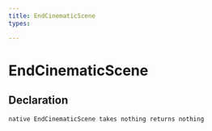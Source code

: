 ```yaml
---
title: EndCinematicScene
types:

---
```


# EndCinematicScene

## Declaration

```jass
native EndCinematicScene takes nothing returns nothing
```
